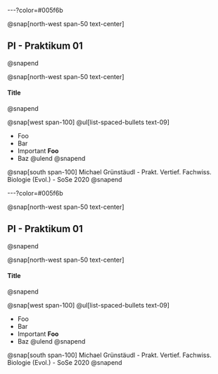 ---?color=#005f6b

@snap[north-west span-50 text-center]
## PI - Praktikum 01
@snapend

@snap[north-west span-50 text-center]
#### Title
@snapend


@snap[west span-100]
@ul[list-spaced-bullets text-09]
- Foo
- Bar
- Important **Foo**
- Baz
@ulend
@snapend

@snap[south span-100]
Michael Grünstäudl - Prakt. Vertief. Fachwiss. Biologie (Evol.) - SoSe 2020
@snapend

---?color=#005f6b

@snap[north-west span-50 text-center]
## PI - Praktikum 01
@snapend

@snap[north-west span-50 text-center]
#### Title
@snapend


@snap[west span-100]
@ul[list-spaced-bullets text-09]
- Foo
- Bar
- Important **Foo**
- Baz
@ulend
@snapend

@snap[south span-100]
Michael Grünstäudl - Prakt. Vertief. Fachwiss. Biologie (Evol.) - SoSe 2020
@snapend

